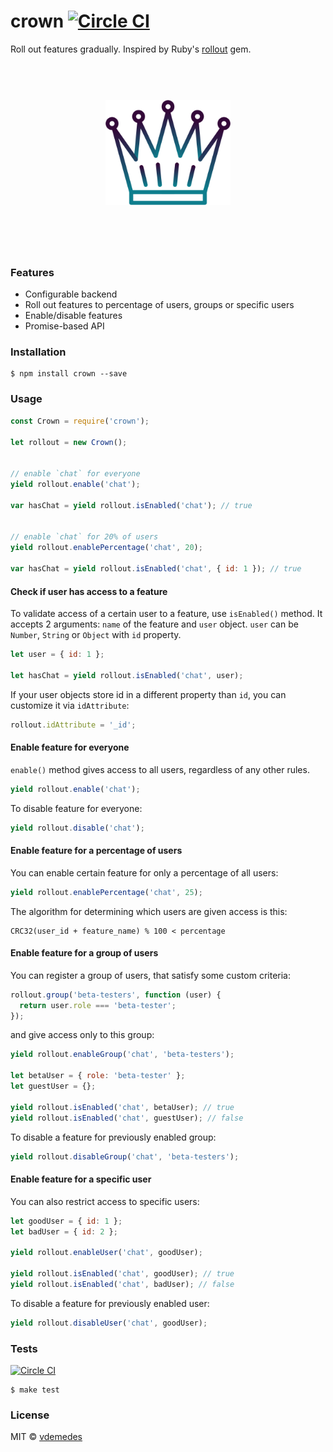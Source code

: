 # crown [![Circle CI](https://circleci.com/gh/vdemedes/crown.svg?style=svg)](https://circleci.com/gh/vdemedes/crown)

Roll out features gradually. Inspired by Ruby's [rollout](https://github.com/FetLife/rollout) gem.


<h1 align="center">
  <br>
  <img width="200" src="media/logo.png">
  <br>
  <br>
  <br>
</h1>


### Features

- Configurable backend
- Roll out features to percentage of users, groups or specific users
- Enable/disable features
- Promise-based API


### Installation

```
$ npm install crown --save
```


### Usage

```js
const Crown = require('crown');

let rollout = new Crown();


// enable `chat` for everyone
yield rollout.enable('chat');

var hasChat = yield rollout.isEnabled('chat'); // true


// enable `chat` for 20% of users
yield rollout.enablePercentage('chat', 20);

var hasChat = yield rollout.isEnabled('chat', { id: 1 }); // true
```

#### Check if user has access to a feature

To validate access of a certain user to a feature, use `isEnabled()` method.
It accepts 2 arguments: `name` of the feature and `user` object.
`user` can be `Number`, `String` or `Object` with `id` property.

```js
let user = { id: 1 };

let hasChat = yield rollout.isEnabled('chat', user);
```

If your user objects store id in a different property than `id`,
you can customize it via `idAttribute`:

```js
rollout.idAttribute = '_id';
```


#### Enable feature for everyone

`enable()` method gives access to all users, regardless of any other rules.

```js
yield rollout.enable('chat');
```

To disable feature for everyone:

```js
yield rollout.disable('chat');
```


#### Enable feature for a percentage of users

You can enable certain feature for only a percentage of all users:

```js
yield rollout.enablePercentage('chat', 25);
```

The algorithm for determining which users are given access is this:

```
CRC32(user_id + feature_name) % 100 < percentage
```


#### Enable feature for a group of users

You can register a group of users, that satisfy some custom criteria:

```js
rollout.group('beta-testers', function (user) {
  return user.role === 'beta-tester';
});
```

and give access only to this group:

```js
yield rollout.enableGroup('chat', 'beta-testers');

let betaUser = { role: 'beta-tester' };
let guestUser = {};

yield rollout.isEnabled('chat', betaUser); // true
yield rollout.isEnabled('chat', guestUser); // false
```

To disable a feature for previously enabled group:

```js
yield rollout.disableGroup('chat', 'beta-testers');
```


#### Enable feature for a specific user

You can also restrict access to specific users:

```js
let goodUser = { id: 1 };
let badUser = { id: 2 };

yield rollout.enableUser('chat', goodUser);

yield rollout.isEnabled('chat', goodUser); // true
yield rollout.isEnabled('chat', badUser); // false
```

To disable a feature for previously enabled user:

```js
yield rollout.disableUser('chat', goodUser);
```


### Tests

[![Circle CI](https://circleci.com/gh/vdemedes/crown.svg?style=svg)](https://circleci.com/gh/vdemedes/crown)

```
$ make test
```


### License

MIT © [vdemedes](https://github.com/vdemedes)
